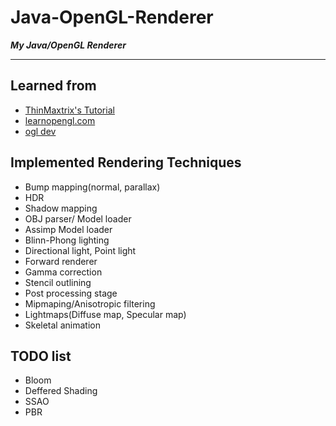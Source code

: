 # Java-OpenGL-Renderer
***My Java/OpenGL Renderer***

<hr>

## Learned from
- [ThinMaxtrix's Tutorial](https://www.youtube.com/playlist?list=PLRIWtICgwaX0u7Rf9zkZhLoLuZVfUksDP)
- [learnopengl.com](https://learnopengl.com/)
- [ogl dev](http://ogldev.atspace.co.uk/)

## Implemented Rendering Techniques
- Bump mapping(normal, parallax)
- HDR
- Shadow mapping  
- OBJ parser/ Model loader
- Assimp Model loader
- Blinn-Phong lighting
- Directional light, Point light
- Forward renderer
- Gamma correction
- Stencil outlining
- Post processing stage
- Mipmaping/Anisotropic filtering
- Lightmaps(Diffuse map, Specular map)
- Skeletal animation

## TODO list
- Bloom
- Deffered Shading
- SSAO
- PBR
